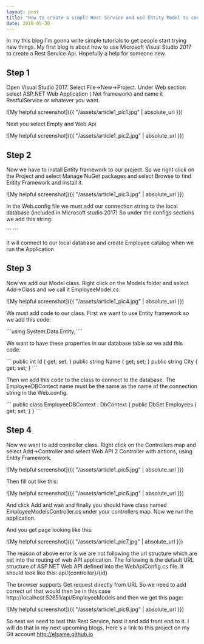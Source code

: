 ```yaml
---
layout: post
title: "How to create a simple Rest Service and use Entity Model to connect to local database"
date: 2018-05-30
---
```


In my this blog I´m gonna write simple tutorials to get people start trying new things. My first blog is about how to use 
Microsoft Visual Studio 2017 to create a Rest Service Api. Hopefully a help for someone new.

## Step 1 ##

Open Visual Studio 2017. Select File->New->Project. Under Web section select ASP.NET Web Application (.Net framework) and name it RestfulService or whatever you want.

![My helpful screenshot]({{ "/assets/article1_pic1.jpg" | absolute_url }})

Next you select Empty and Web Api

![My helpful screenshot]({{ "/assets/article1_pic2.jpg" | absolute_url }})

## Step 2 ##

Now we have to install Entity framework to our project.
So we right click on the Project and select Manage NuGet packages and select Browse to find Entity Framework and install it.

![My helpful screenshot]({{ "/assets/article1_pic3.jpg" | absolute_url }})

In the Web.config file we must add our connection string to the local database (included in Microsoft studio 2017)
So under the configs sections we add this string:

´´´
<connectionStrings><add name="EmployeeDBContext" connectionString="Data Source=(localdb)\MSSQLLocalDB;Initial Catalog=aspnet-Employee;Integrated Security=SSPI;AttachDBFilename=|DataDirectory|\Employee.mdf" providerName="System.Data.SqlClient" /></connectionStrings>
´´´

It will connect to our local database and create Employee catalog when we run the Application

## Step 3 ##

Now we add our Model class.
Right click on the Models folder and select Add->Class and we call it EmployeeModel.cs

![My helpful screenshot]({{ "/assets/article1_pic4.jpg" | absolute_url }})

We must add code to our class. First we want to use Entity framework so we add this code:

´´´using System.Data.Entity;´´´´

We want to have these properties in our database table so we add this code:

´´´
public int Id { get; set; }
public string Name { get; set; }
public string City { get; set; }
´´´

Then we add this code to the class to connect to the database. The EmployeeDBContect name must be the same as the name of the connection string in the Web.config.

´´´
public class EmployeeDBContext : DbContext
{
    public DbSet<EmployeeModel> Employees { get; set; }
}
´´´
  
## Step 4 ##

Now we want to add controller class. Right click on the Controllers map and select Add->Controller and select Web API 2 Controller with actions, using Entity Framework.

![My helpful screenshot]({{ "/assets/article1_pic5.jpg" | absolute_url }})

Then fill out like this:

![My helpful screenshot]({{ "/assets/article1_pic6.jpg" | absolute_url }})

And click Add and wait and finally you should have class named EmployeeModelsController.cs under your controllers map. 
Now we run the application.

And you get page looking like this:

![My helpful screenshot]({{ "/assets/article1_pic7.jpg" | absolute_url }})

The reason of above error is we are not following the url structure which are set into the routing of web API application. The following is the default URL structure of ASP.NET Web API defined into the WebApiConfig.cs file. It should look like this:
api/{controller}/{id}

The browser supports Get request directly from URL
So we need to add correct url that would then be in this case http://localhost:52651/api/EmployeeModels and then we get this page:

![My helpful screenshot]({{ "/assets/article1_pic8.jpg" | absolute_url }})

So next we need to test this Rest Service, host it and add front end to it. I will do that in my next upcoming blogs. 
Here´s a link to this project on my Git account <http://elsame.github.io>

